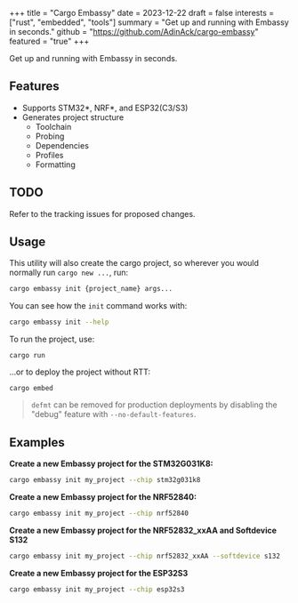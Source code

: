 +++
title = "Cargo Embassy"
date = 2023-12-22
draft = false
interests = ["rust", "embedded", "tools"]
summary = "Get up and running with Embassy in seconds."
github = "https://github.com/AdinAck/cargo-embassy"
featured = "true"
+++

Get up and running with Embassy in seconds.

## Features
- Supports STM32*, NRF*, and ESP32(C3/S3)
- Generates project structure
  - Toolchain
  - Probing
  - Dependencies
  - Profiles
  - Formatting

## TODO

Refer to the tracking issues for proposed changes.

## Usage

This utility will also create the cargo project, so wherever you would normally run `cargo new ...`, run:

```sh
cargo embassy init {project_name} args...
```

You can see how the `init` command works with:

```sh
cargo embassy init --help
```

To run the project, use:
```
cargo run
```

...or to deploy the project without RTT:
```
cargo embed
```

> `defmt` can be removed for production deployments by disabling the "debug" feature with `--no-default-features`.

## Examples

**Create a new Embassy project for the STM32G031K8:**
```sh
cargo embassy init my_project --chip stm32g031k8
```

**Create a new Embassy project for the NRF52840:**
```sh
cargo embassy init my_project --chip nrf52840
```

**Create a new Embassy project for the NRF52832_xxAA and Softdevice S132**
```sh
cargo embassy init my_project --chip nrf52832_xxAA --softdevice s132
```

**Create a new Embassy project for the ESP32S3**
```sh
cargo embassy init my_project --chip esp32s3
```
